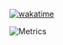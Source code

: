 [![wakatime](https://wakatime.com/badge/user/b54a6fd6-38c2-4b10-af73-49f5feb48525.svg)](https://wakatime.com/@b54a6fd6-38c2-4b10-af73-49f5feb48525)

![Metrics](https://metrics.lecoq.io/Vaneshik)
